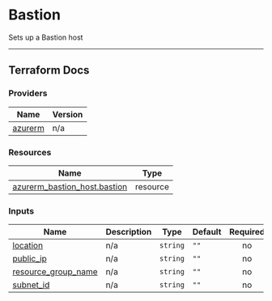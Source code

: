# Bastion

Sets up a Bastion host

------------------------
## Terraform Docs


### Providers

| Name | Version |
|------|---------|
| <a name="provider_azurerm"></a> [azurerm](#provider\_azurerm) | n/a |


### Resources

| Name | Type |
|------|------|
| [azurerm_bastion_host.bastion](https://registry.terraform.io/providers/hashicorp/azurerm/latest/docs/resources/bastion_host) | resource |

### Inputs

| Name | Description | Type | Default | Required |
|------|-------------|------|---------|:--------:|
| <a name="input_location"></a> [location](#input\_location) | n/a | `string` | `""` | no |
| <a name="input_public_ip"></a> [public\_ip](#input\_public\_ip) | n/a | `string` | `""` | no |
| <a name="input_resource_group_name"></a> [resource\_group\_name](#input\_resource\_group\_name) | n/a | `string` | `""` | no |
| <a name="input_subnet_id"></a> [subnet\_id](#input\_subnet\_id) | n/a | `string` | `""` | no |

